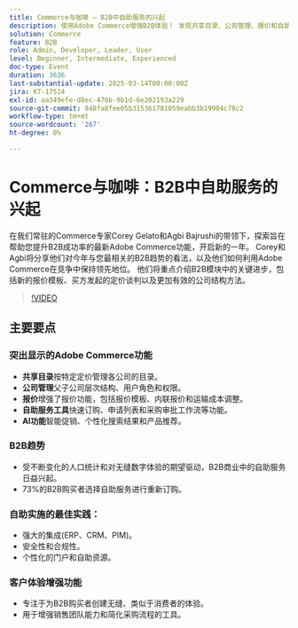 ```yaml
---
title: Commerce与咖啡 — B2B中自助服务的兴起
description: 使用Adobe Commerce增强B2B体验！ 发现共享目录、公司管理、报价和自助服务工具等功能。 了解AI功能和B2B趋势。 实施自助服务的最佳实践并改善客户体验。 加入Adobe Summit ，获取更多见解和资源。
solution: Commerce
feature: B2B
role: Admin, Developer, Leader, User
level: Beginner, Intermediate, Experienced
doc-type: Event
duration: 3636
last-substantial-update: 2025-03-14T00:00:00Z
jira: KT-17514
exl-id: aa349efe-d8ec-476b-9b1d-6e202193a229
source-git-commit: 848fa8fee05b315361781059eabb3b19904c78c2
workflow-type: tm+mt
source-wordcount: '267'
ht-degree: 0%

---
```


# Commerce与咖啡：B2B中自助服务的兴起

在我们常驻的Commerce专家Corey Gelato和Agbi Bajrushi的带领下，探索旨在帮助您提升B2B成功率的最新Adobe Commerce功能，开启新的一年。 Corey和Agbi将分享他们对今年与您最相关的B2B趋势的看法，以及他们如何利用Adobe Commerce在竞争中保持领先地位。 他们将重点介绍B2B模块中的关键进步，包括新的报价模板、买方发起的定价谈判以及更加有效的公司结构方法。

>[!VIDEO](https://video.tv.adobe.com/v/3451619/?learn=on&enablevpops)

## 主要要点

### 突出显示的Adobe Commerce功能

* **共享目录**&#x200B;按特定定价管理各公司的目录。
* **公司管理**&#x200B;父子公司层次结构、用户角色和权限。
* **报价**&#x200B;增强了报价功能，包括报价模板、内联报价和运输成本调整。
* **自助服务工具**&#x200B;快速订购、申请列表和采购审批工作流等功能。
* **AI功能**&#x200B;智能促销、个性化搜索结果和产品推荐。

### B2B趋势

* 受不断变化的人口统计和对无缝数字体验的期望驱动，B2B商业中的自助服务日益兴起。
* 73%的B2B购买者选择自助服务进行重新订购。

### 自助实施的最佳实践：

* 强大的集成(ERP、CRM、PIM)。
* 安全性和合规性。
* 个性化的门户和自助资源。

### 客户体验增强功能

* 专注于为B2B购买者创建无缝、类似于消费者的体验。
* 用于增强销售团队能力和简化采购流程的工具。

